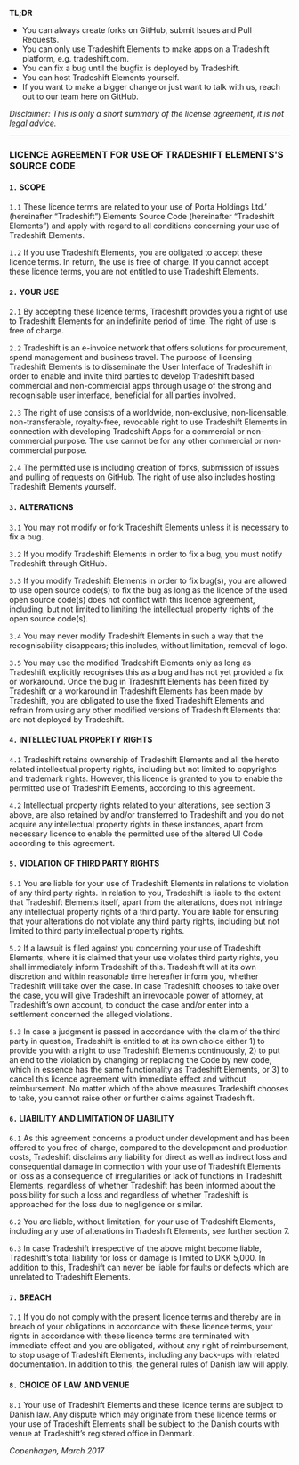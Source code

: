 **TL;DR**

* You can always create forks on GitHub, submit Issues and Pull Requests.
* You can only use Tradeshift Elements to make apps on a Tradeshift platform, e.g. tradeshift.com.
* You can fix a bug until the bugfix is deployed by Tradeshift.
* You can host Tradeshift Elements yourself.
* If you want to make a bigger change or just want to talk with us, reach out to our team here on GitHub.

*Disclaimer: This is only a short summary of the license agreement, it is not legal advice.*

________________________________________________________________________________

### LICENCE AGREEMENT FOR USE OF TRADESHIFT ELEMENTS'S SOURCE CODE


#### `1.` SCOPE

`1.1` These licence terms are related to your use of Porta Holdings Ltd.’ (hereinafter “Tradeshift”) Elements Source Code (hereinafter “Tradeshift Elements”) and apply with regard to all conditions concerning your use of Tradeshift Elements.

`1.2` If you use Tradeshift Elements, you are obligated to accept these licence terms. In return, the use is free of charge. If you cannot accept these licence terms, you are not entitled to use Tradeshift Elements.


#### `2.` YOUR USE

`2.1` By accepting these licence terms, Tradeshift provides you a right of use to Tradeshift Elements for an indefinite period of time. The right of use is free of charge.

`2.2` Tradeshift is an e-invoice network that offers solutions for procurement, spend management and business travel. The purpose of licensing Tradeshift Elements is to disseminate the User Interface of Tradeshift in order to enable and invite third parties to develop Tradeshift based commercial and non-commercial apps through usage of the strong and recognisable user interface, beneficial for all parties involved.

`2.3` The right of use consists of a worldwide, non-exclusive, non-licensable, non-transferable, royalty-free, revocable right to use Tradeshift Elements in connection with developing Tradeshift Apps for a commercial or non-commercial purpose. The use cannot be for any other commercial or non-commercial purpose.

`2.4` The permitted use is including creation of forks, submission of issues and pulling of requests on GitHub. The right of use also includes hosting Tradeshift Elements yourself.


#### `3.` ALTERATIONS

`3.1` You may not modify or fork Tradeshift Elements unless it is necessary to fix a bug.

`3.2` If you modify Tradeshift Elements in order to fix a bug, you must notify Tradeshift through GitHub.

`3.3` If you modify Tradeshift Elements in order to fix bug(s), you are allowed to use open source code(s) to fix the bug as long as the licence of the used open source code(s) does not conflict with this licence agreement, including, but not limited to limiting the intellectual property rights of the open source code(s).

`3.4` You may never modify Tradeshift Elements in such a way that the recognisability disappears; this includes, without limitation, removal of logo.

`3.5` You may use the modified Tradeshift Elements only as long as Tradeshift explicitly recognises this as a bug and has not yet provided a fix or workaround. Once the bug in Tradeshift Elements has been fixed by Tradeshift or a workaround in Tradeshift Elements has been made by Tradeshift, you are obligated to use the fixed Tradeshift Elements and refrain from using any other modified versions of Tradeshift Elements that are not deployed by Tradeshift.

#### `4.` INTELLECTUAL PROPERTY RIGHTS

`4.1` Tradeshift retains ownership of Tradeshift Elements and all the hereto related intellectual property rights, including but not limited to copyrights and trademark rights. However, this licence is granted to you to enable the permitted use of Tradeshift Elements, according to this agreement.

`4.2` Intellectual property rights related to your alterations, see section 3 above, are also retained by and/or transferred to Tradeshift and you do not acquire any intellectual property rights in these instances, apart from necessary licence to enable the permitted use of the altered UI Code according to this agreement.


#### `5.` VIOLATION OF THIRD PARTY RIGHTS

`5.1` You are liable for your use of Tradeshift Elements in relations to violation of any third party rights. In relation to you, Tradeshift is liable to the extent that Tradeshift Elements itself, apart from the alterations, does not infringe any intellectual property rights of a third party. You are liable for ensuring that your alterations do not violate any third party rights, including but not limited to third party intellectual property rights.

`5.2` If a lawsuit is filed against you concerning your use of Tradeshift Elements, where it is claimed that your use violates third party rights, you shall immediately inform Tradeshift of this. Tradeshift will at its own discretion and within reasonable time hereafter inform you, whether Tradeshift will take over the case. In case Tradeshift chooses to take over the case, you will give Tradeshift an irrevocable power of attorney, at Tradeshift’s own account, to conduct the case and/or enter into a settlement concerned the alleged violations.

`5.3` In case a judgment is passed in accordance with the claim of the third party in question, Tradeshift is entitled to at its own choice either 1) to provide you with a right to use Tradeshift Elements continuously, 2) to put an end to the violation by changing or replacing the Code by new code, which in essence has the same functionality as Tradeshift Elements, or 3) to cancel this licence agreement with immediate effect and without reimbursement. No matter which of the above measures Tradeshift chooses to take, you cannot raise other or further claims against Tradeshift.


#### `6.` LIABILITY AND LIMITATION OF LIABILITY

`6.1` As this agreement concerns a product under development and has been offered to you free of charge, compared to the development and production costs, Tradeshift disclaims any liability for direct as well as indirect loss and consequential damage in connection with your use of Tradeshift Elements or loss as a consequence of irregularities or lack of functions in Tradeshift Elements, regardless of whether Tradeshift has been informed about the possibility for such a loss and regardless of whether Tradeshift is approached for the loss due to negligence or similar.

`6.2` You are liable, without limitation, for your use of Tradeshift Elements, including any use of alterations in Tradeshift Elements, see further section 7.

`6.3` In case Tradeshift irrespective of the above might become liable, Tradeshift’s total liability for loss or damage is limited to DKK 5,000. In addition to this, Tradeshift can never be liable for faults or defects which are unrelated to Tradeshift Elements.


#### `7.` BREACH

`7.1` If you do not comply with the present licence terms and thereby are in breach of your obligations in accordance with these licence terms, your rights in accordance with these licence terms are terminated with immediate effect and you are obligated, without any right of reimbursement, to stop usage of Tradeshift Elements, including any back-ups with related documentation. In addition to this, the general rules of Danish law will apply.


#### `8.` CHOICE OF LAW AND VENUE

`8.1` Your use of Tradeshift Elements and these licence terms are subject to Danish law. Any dispute which may originate from these licence terms or your use of Tradeshift Elements shall be subject to the Danish courts with venue at Tradeshift’s registered office in Denmark.


*Copenhagen, March 2017*
